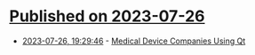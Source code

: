 # [Published on 2023-07-26](index.md)

* [2023-07-26, 19:29:46](https://lobste.rs/s/o4nn2z/medical_device_companies_using_qt) - [Medical Device Companies Using Qt](https://www.logikalsolutions.com/wordpress/information-technology/medical-device-companies-using-qt/)
